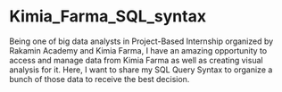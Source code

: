 # Kimia_Farma_SQL_syntax
Being one of big data analysts in Project-Based Internship organized by Rakamin Academy and Kimia Farma, I have an amazing opportunity to access and manage data from Kimia Farma as well as creating visual analysis for it. Here, I want to share my SQL Query Syntax to organize a bunch of those data to receive the best decision.
